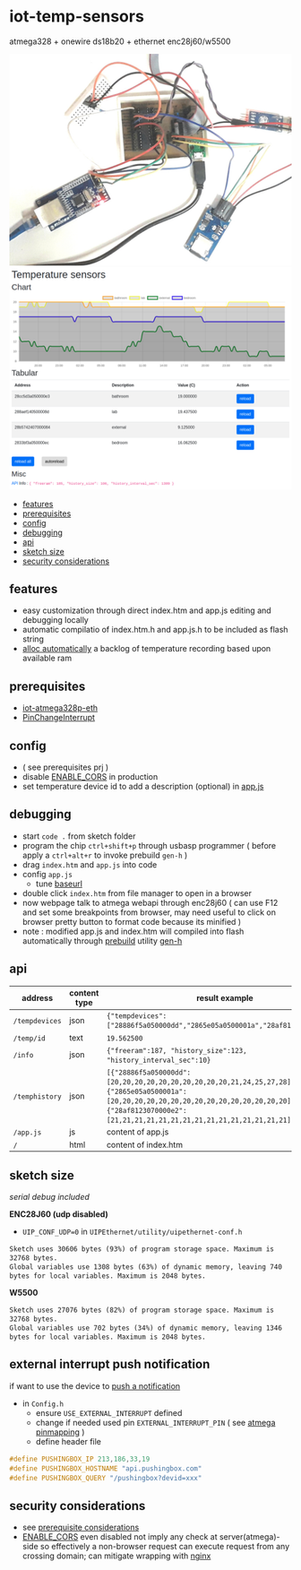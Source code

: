 # iot-temp-sensors

atmega328 + onewire ds18b20 + ethernet enc28j60/w5500

![img](https://github.com/devel0/iot-temp-sensors-sd-card/blob/master/doc/20181106_143657x.jpg)
![img](doc/Selection_003.png)

- [features](#features)
- [prerequisites](#prerequisites)
- [config](#config)
- [debugging](#debugging)
- [api](#api)
- [sketch size](#sketch-size)
- [security considerations](#security-considerations)

## features

- easy customization through direct index.htm and app.js editing and debugging locally
- automatic compilatio of index.htm.h and app.js.h to be included as flash string
- [alloc automatically](https://github.com/devel0/iot-temp-sensors/blob/747eedead33772415a47ea5b0cbd67a9d4185bc4/temp-sensors/temp-sensors.ino#L152-L167) a backlog of temperature recording based upon available ram

## prerequisites

- [iot-atmega328p-eth](https://github.com/devel0/iot-atmega328p-eth)
- [PinChangeInterrupt](https://github.com/NicoHood/PinChangeInterrupt)

## config

- ( see prerequisites prj )
- disable [ENABLE_CORS](https://github.com/devel0/iot-temp-sensors/blob/432999ee57a9892da64955140d62139edcb04fc9/temp-sensors/temp-sensors.ino#L12) in production
- set temperature device id to add a description (optional) in [app.js](https://github.com/devel0/iot-temp-sensors/blob/432999ee57a9892da64955140d62139edcb04fc9/temp-sensors/app.js#L1-L12)

## debugging

- start `code .` from sketch folder
- program the chip `ctrl+shift+p` through usbasp programmer ( before apply a `ctrl+alt+r` to invoke prebuild `gen-h` )
- drag `index.htm` and `app.js` into code
- config `app.js`
  - tune [baseurl](https://github.com/devel0/iot-temp-sensors/blob/432999ee57a9892da64955140d62139edcb04fc9/temp-sensors/app.js#L20)
- double click `index.htm` from file manager to open in a browser
- now webpage talk to atmega webapi through enc28j60 ( can use F12 and set some breakpoints from browser, may need useful to click on browser pretty button to format code because its minified )
- note : modified app.js and index.htm will compiled into flash automatically through [prebuild](https://github.com/devel0/iot-temp-sensors/blob/432999ee57a9892da64955140d62139edcb04fc9/temp-sensors/.vscode/arduino.json#L6) utility [gen-h](https://github.com/devel0/iot-temp-sensors/blob/432999ee57a9892da64955140d62139edcb04fc9/temp-sensors/gen-h)

## api

| address | content type | result example |
|---|---|---|
| `/tempdevices` | json | `{"tempdevices":["28886f5a050000dd","2865e05a0500001a","28af8123070000e2"]}` |
| `/temp/id` | text | `19.562500` |
| `/info` | json | `{"freeram":187, "history_size":123, "history_interval_sec":10}` |
| `/temphistory` | json | `[{"28886f5a050000dd":[20,20,20,20,20,20,20,20,20,20,21,24,25,27,28]},{"2865e05a0500001a":[20,20,20,20,20,20,20,20,20,20,20,20,20,20,20]},{"28af8123070000e2":[21,21,21,21,21,21,21,21,21,21,21,21,21,21,21]}]` |
| `/app.js` | js | content of app.js |
| `/` | html | content of index.htm |

## sketch size

*serial debug included*

**ENC28J60 (udp disabled)**

- `UIP_CONF_UDP=0` in `UIPEthernet/utility/uipethernet-conf.h`

```
Sketch uses 30606 bytes (93%) of program storage space. Maximum is 32768 bytes.
Global variables use 1308 bytes (63%) of dynamic memory, leaving 740 bytes for local variables. Maximum is 2048 bytes.
```

**W5500**

```
Sketch uses 27076 bytes (82%) of program storage space. Maximum is 32768 bytes.
Global variables use 702 bytes (34%) of dynamic memory, leaving 1346 bytes for local variables. Maximum is 2048 bytes.
```

## external interrupt push notification

if want to use the device to [push a notification](https://github.com/devel0/knowledge/blob/a67714b98ecccc3c15875fafbbb5c44d93fe7a45/doc/android-push-notify.md)
- in `Config.h`
    - ensure `USE_EXTERNAL_INTERRUPT` defined
    - change if needed used pin `EXTERNAL_INTERRUPT_PIN` ( see [atmega pinmapping](https://github.com/devel0/knowledge/blob/697060acd63ce9172f0e49bc8a9bfea296b50a14/doc/arduino-on-atmega8.md#pin-mapping) )
    - define header file

```c
#define PUSHINGBOX_IP 213,186,33,19
#define PUSHINGBOX_HOSTNAME "api.pushingbox.com"
#define PUSHINGBOX_QUERY "/pushingbox?devid=xxx"
```

## security considerations

- see [prerequisite considerations](https://github.com/devel0/iot-atmega328p-eth/tree/4a4fc753572a2c6fd427d38278091163c69b46cd#security-considerations)
- [ENABLE_CORS](https://github.com/devel0/iot-temp-sensors/blob/8baeae070887b1b4300d076d6dee94ce3c4f6a09/temp-sensors/temp-sensors.ino#L12) even disabled not imply any check at server(atmega)-side so effectively a non-browser request can execute request from any crossing domain; can mitigate wrapping with [nginx](https://enable-cors.org/server_nginx.html)
